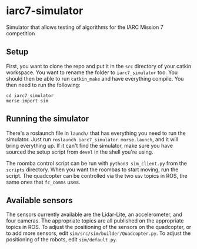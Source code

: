 # iarc7-simulator
Simulator that allows testing of algorithms for the IARC Mission 7 competition

## Setup

First, you want to clone the repo and put it in the `src` directory of your catkin workspace.  You want to rename the folder to `iarc7_simulator` too. You should then be able to run `catkin_make` and have everything compile. You then need to run the following:

    cd iarc7_simulator
    morse import sim

## Running the simulator

There's a roslaunch file in `launch/` that has everything you need to run the simulator.  Just run `roslaunch iarc7_simulator morse.launch`, and it will bring everything up.  If it can't find the simulator, make sure you have sourced the setup script from `devel` in the shell you're using.

The roomba control script can be run with `python3 sim_client.py` from the `scripts` directory. When you want the roombas to start moving, run the script. The quadcopter can be controlled via the two `uav` topics in ROS, the same ones that `fc_comms` uses.

## Available sensors

The sensors currently available are the Lidar-Lite, an accelerometer, and four cameras.  The appropriate topics are all published on the appropriate topics in ROS.  To adjust the positioning of the sensors on the quadcopter, or to add more sensors, edit `sim/src/sim/builder/Quadcopter.py`.  To adjust the positioning of the robots, edit `sim/default.py`.
